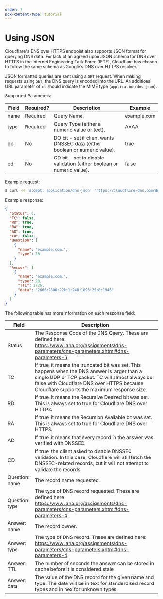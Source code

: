 ```yaml
---
order: 7
pcx-content-type: tutorial
---
```


# Using JSON

Cloudflare's DNS over HTTPS endpoint also supports JSON format for querying DNS data. For lack of an agreed upon JSON schema for DNS over HTTPS in the Internet Engineering Task Force (IETF), Cloudflare has chosen to follow the same schema as Google's DNS over HTTPS resolver.

JSON formatted queries are sent using a `GET` request. When making requests using `GET`, the DNS query is encoded into the URL. An additional URL parameter of `ct` should indicate the MIME type (`application/dns-json`).

Supported Parameters:

<TableWrap>

Field              | Required?      | Description                                                                | Example
-------------------|----------------|----------------------------------------------------------------------------|----------------
name               | Required       | Query Name.                                                                | example.com
type               | Required       | Query Type (either a numeric value or text).                               | AAAA
do                 | No             | DO bit - set if client wants DNSSEC data (either boolean or numeric value).| true
cd                 | No             | CD bit - set to disable validation (either boolean or numeric value).      | false

</TableWrap>

Example request:

```sh
$ curl -H 'accept: application/dns-json' 'https://cloudflare-dns.com/dns-query?name=example.com&type=AAAA'
```

Example response:

```json
{
  "Status": 0,
  "TC": false,
  "RD": true,
  "RA": true,
  "AD": true,
  "CD": false,
  "Question": [
    {
      "name": "example.com.",
      "type": 28
    }
  ],
  "Answer": [
    {
      "name": "example.com.",
      "type": 28,
      "TTL": 1726,
      "data": "2606:2800:220:1:248:1893:25c8:1946"
    }
  ]
}
```

The following table has more information on each response field:

<TableWrap>

Field          | Description
---------------|-----------------------------------
Status         | The Response Code of the DNS Query. These are defined here: https://www.iana.org/assignments/dns-parameters/dns-parameters.xhtml#dns-parameters-6.
TC             | If true, it means the truncated bit was set. This happens when the DNS answer is larger than a single UDP or TCP packet. TC will almost always be false with Cloudflare DNS over HTTPS because Cloudflare supports the maximum response size.
RD             | If true, it means the Recursive Desired bit was set. This is always set to true for Cloudflare DNS over HTTPS.
RA             | If true, it means the Recursion Available bit was set. This is always set to true for Cloudflare DNS over HTTPS.
AD             | If true, it means that every record in the answer was verified with DNSSEC.
CD             | If true, the client asked to disable DNSSEC validation. In this case, Cloudflare will still fetch the DNSSEC-related records, but it will not attempt to validate the records.
Question: name | The record name requested.
Question: type | The type of DNS record requested. These are defined here: https://www.iana.org/assignments/dns-parameters/dns-parameters.xhtml#dns-parameters-4.
Answer: name   | The record owner.
Answer: type   | The type of DNS record. These are defined here: https://www.iana.org/assignments/dns-parameters/dns-parameters.xhtml#dns-parameters-4.
Answer: TTL    | The number of seconds the answer can be stored in cache before it is considered stale.
Answer: data   | The value of the DNS record for the given name and type. The data will be in text for standardized record types and in hex for unknown types.

</TableWrap>